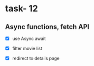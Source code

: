 # task- 12

##  Async functions, fetch API

- [x] use Async await
- [x] filter movie list
- [x] redirect to details page

